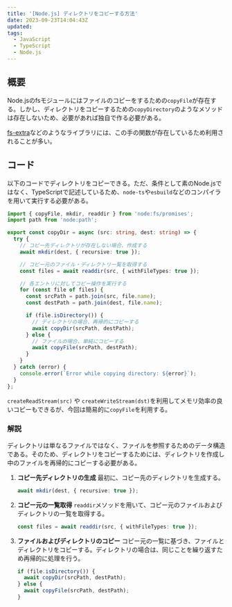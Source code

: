 ```yaml
---
title: '[Node.js] ディレクトリをコピーする方法'
date: 2023-09-23T14:04:43Z
updated:
tags:
  - JavaScript
  - TypeScript
  - Node.js
---
```


## 概要

Node.jsのfsモジュールにはファイルのコピーをするための`copyFile`が存在する。しかし、ディレクトリをコピーするための`copyDirectory`のようなメソッドは存在しないため、必要があれば独自で作る必要がある。

[fs-extra](https://www.npmjs.com/package/fs-extra)などのようなライブラリには、この手の関数が存在しているため利用されることが多い。

## コード

以下のコードでディレクトリをコピーできる。ただ、条件として素のNode.jsではなく、TypeScriptで記述しているため、`node-ts`や`esbuild`などのコンパイラを用いて実行する必要がある。

```ts
import { copyFile, mkdir, readdir } from 'node:fs/promises';
import path from 'node:path';

export const copyDir = async (src: string, dest: string) => {
  try {
    // コピー先ディレクトリが存在しない場合、作成する
    await mkdir(dest, { recursive: true });

    // コピー元のファイル・ディレクトリ一覧を取得する
    const files = await readdir(src, { withFileTypes: true });

    // 各エントリに対してコピー操作を実行する
    for (const file of files) {
      const srcPath = path.join(src, file.name);
      const destPath = path.join(dest, file.name);

      if (file.isDirectory()) {
        // ディレクトリの場合、再帰的にコピーする
        await copyDir(srcPath, destPath);
      } else {
        // ファイルの場合、単純にコピーする
        await copyFile(srcPath, destPath);
      }
    }
  } catch (error) {
    console.error(`Error while copying directory: ${error}`);
  }
};
```

`createReadStream(src)` や `createWriteStream(dst)`を利用してメモリ効率の良いコピーもできるが、今回は簡易的に`copyFile`を利用する。

### 解説

ディレクトリは単なるファイルではなく、ファイルを参照するためのデータ構造である。そのため、ディレクトリをコピーするためには、ディレクトリを作成し中のファイルを再帰的にコピーする必要がある。

1. **コピー先ディレクトリの生成**
   最初に、コピー先のディレクトリを生成する。

   ```ts
   await mkdir(dest, { recursive: true });
   ```

2. **コピー元の一覧取得**
   `readdir`メソッドを用いて、コピー元のファイルおよびディレクトリの一覧を取得する。

   ```ts
   const files = await readdir(src, { withFileTypes: true });
   ```

3. **ファイルおよびディレクトリのコピー**
   コピー元の一覧に基づき、ファイルとディレクトリをコピーする。ディレクトリの場合は、同じことを繰り返すため再帰的に処理を行う。

   ```ts
   if (file.isDirectory()) {
     await copyDir(srcPath, destPath);
   } else {
     await copyFile(srcPath, destPath);
   }
   ```
